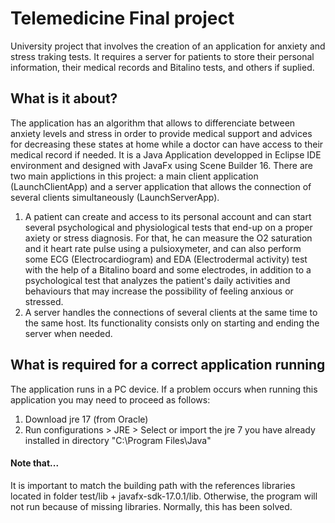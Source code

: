 # Telemedicine Final project
University project that involves the creation of an application for anxiety and stress traking tests. It requires a server for patients to store their personal information, their medical records and Bitalino tests, and others if suplied.

## What is it about?
The application has an algorithm that allows to differenciate between anxiety levels and stress in order to provide medical support and advices for decreasing these states at home while a doctor can have access to their medical record if needed.
It is a Java Application developped in Eclipse IDE environment and designed with JavaFx using Scene Builder 16.
There are two main applictions in this project: a main client application (LaunchClientApp) and a server application that allows the connection of several clients simultaneously (LaunchServerApp).

1. A patient can create and access to its personal account and can start several psychological and physiological tests that end-up on a proper axiety or stress diagnosis. For that, he can measure the O2 saturation and it heart rate pulse using a pulsioxymeter, and can also perform some ECG (Electrocardiogram) and EDA (Electrodermal activity) test with the help of a Bitalino board and some electrodes, in addition to a psychological test that analyzes the patient's daily activities and behaviours that may increase the possibility of feeling anxious or stressed. 
2. A server handles the connections of several clients at the same time to the same host. Its functionality consists only on starting and ending the server when needed. 

## What is required for a correct application running
The application runs in a PC device. If a problem occurs when running this application you may need to proceed as follows:
1. Download jre 17 (from Oracle)
2. Run configurations > JRE > Select or import the jre 7 you have already installed in directory "C:\Program Files\Java"

#### Note that...
It is important to match the building path with the references libraries located in folder test/lib + javafx-sdk-17.0.1/lib. 
Otherwise, the program will not run because of missing libraries. Normally, this has been solved.

